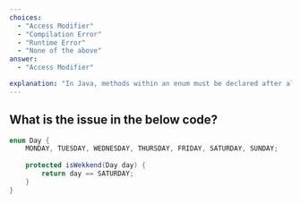 ```yaml
---
choices:
  - "Access Modifier"
  - "Compilation Error"
  - "Runtime Error"
  - "None of the above"
answer:
  - "Access Modifier"

explanation: "In Java, methods within an enum must be declared after all enum constants, and should follow proper syntax. Here, the method 'isWekkend' is declared directly after the constants without a separating semicolon and curly braces block. Also, access modifiers like 'protected' are not commonly used directly within enum constant lists. The correct approach is to place the method in a proper block after a semicolon. Additionally, the method is missing a return statement for all cases, and there's a typo in the method name ('isWekkend' instead of 'isWeekend')."
---
```


## What is the issue in the below code?

```java
enum Day {
    MONDAY, TUESDAY, WEDNESDAY, THURSDAY, FRIDAY, SATURDAY, SUNDAY;
    
    protected isWekkend(Day day) {
        return day == SATURDAY;
    }
}
